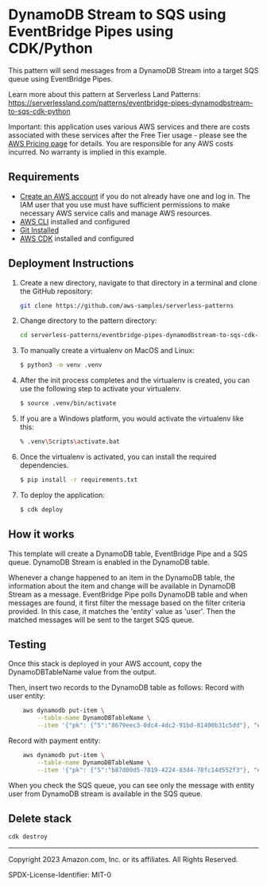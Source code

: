 # DynamoDB Stream to SQS using EventBridge Pipes using CDK/Python

This pattern will send messages from a DynamoDB Stream into a target SQS queue using EventBridge Pipes.

Learn more about this pattern at Serverless Land Patterns: https://serverlessland.com/patterns/eventbridge-pipes-dynamodbstream-to-sqs-cdk-python

Important: this application uses various AWS services and there are costs associated with these services after the Free Tier usage - please see the [AWS Pricing page](https://aws.amazon.com/pricing/) for details. You are responsible for any AWS costs incurred. No warranty is implied in this example.

## Requirements

- [Create an AWS account](https://portal.aws.amazon.com/gp/aws/developer/registration/index.html) if you do not already have one and log in. The IAM user that you use must have sufficient permissions to make necessary AWS service calls and manage AWS resources.
- [AWS CLI](https://docs.aws.amazon.com/cli/latest/userguide/install-cliv2.html) installed and configured
- [Git Installed](https://git-scm.com/book/en/v2/Getting-Started-Installing-Git)
- [AWS CDK](https://docs.aws.amazon.com/cdk/latest/guide/cli.html) installed and configured

## Deployment Instructions

1. Create a new directory, navigate to that directory in a terminal and clone the GitHub repository:
   ```bash
   git clone https://github.com/aws-samples/serverless-patterns
   ```
2. Change directory to the pattern directory:
   ```bash
   cd serverless-patterns/eventbridge-pipes-dynamodbstream-to-sqs-cdk-python
   ```
3. To manually create a virtualenv on MacOS and Linux:
    ```bash
    $ python3 -m venv .venv
    ```
4. After the init process completes and the virtualenv is created, you can use the following
step to activate your virtualenv.
    ```bash
    $ source .venv/bin/activate
    ```
5. If you are a Windows platform, you would activate the virtualenv like this:
    ```bash
    % .venv\Scripts\activate.bat
    ```
6. Once the virtualenv is activated, you can install the required dependencies.
    ```bash
    $ pip install -r requirements.txt
    ```
7. To deploy the application:
    ```bash
    $ cdk deploy
    ```

## How it works

This template will create a DynamoDB table, EventBridge Pipe and a SQS queue. DynamoDB Stream is enabled in the DynamoDB table.

Whenever a change happened to an item in the DynamoDB table, the information about the item and change will be available in DynamoDB Stream as a message. EventBridge Pipe polls DynamoDB table and when messages are found, it first filter the message based on the filter criteria provided. In this case, it matches the 'entity' value as 'user'. Then the matched messages will be sent to the target SQS queue.

## Testing

Once this stack is deployed in your AWS account, copy the DynamoDBTableName value from the output.

Then, insert two records to the DynamoDB table as follows:
Record with user entity:
```sh
    aws dynamodb put-item \
        --table-name DynamoDBTableName \
        --item '{"pk": {"S":"8679eec3-0dc4-4dc2-91bd-81400b31c5dd"}, "entity": {"S":"user"}}'
```

Record with payment entity:
```sh
    aws dynamodb put-item \
        --table-name DynamoDBTableName \
        --item '{"pk": {"S":"b87d00d5-7819-4224-83d4-78fc14d552f3"}, "entity": {"S":"payment"}}'
```

When you check the SQS queue, you can see only the message with entity user from DynamoDB stream is available in the SQS queue.

## Delete stack

```bash
cdk destroy
```

---

Copyright 2023 Amazon.com, Inc. or its affiliates. All Rights Reserved.

SPDX-License-Identifier: MIT-0